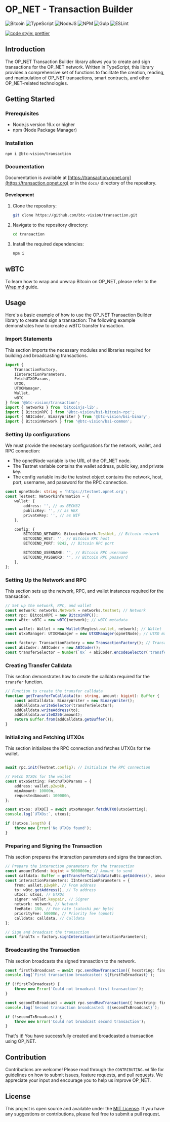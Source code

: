 # OP_NET - Transaction Builder

![Bitcoin](https://img.shields.io/badge/Bitcoin-000?style=for-the-badge&logo=bitcoin&logoColor=white)
![TypeScript](https://img.shields.io/badge/TypeScript-007ACC?style=for-the-badge&logo=typescript&logoColor=white)
![NodeJS](https://img.shields.io/badge/Node%20js-339933?style=for-the-badge&logo=nodedotjs&logoColor=white)
![NPM](https://img.shields.io/badge/npm-CB3837?style=for-the-badge&logo=npm&logoColor=white)
![Gulp](https://img.shields.io/badge/GULP-%23CF4647.svg?style=for-the-badge&logo=gulp&logoColor=white)
![ESLint](https://img.shields.io/badge/ESLint-4B3263?style=for-the-badge&logo=eslint&logoColor=white)

[![code style: prettier](https://img.shields.io/badge/code_style-prettier-ff69b4.svg?style=flat-square)](https://github.com/prettier/prettier)

## Introduction

The OP_NET Transaction Builder library allows you to create and sign transactions for the OP_NET network. Written in
TypeScript, this library provides a comprehensive set of functions to facilitate the creation, reading, and manipulation
of OP_NET transactions, smart contracts, and other OP_NET-related technologies.

## Getting Started

### Prerequisites

- Node.js version 16.x or higher
- npm (Node Package Manager)

### Installation

```shell
npm i @btc-vision/transaction
```

### Documentation

Documentation is available at [https://transaction.opnet.org](https://transaction.opnet.org) or in the `docs/` directory
of the repository.

#### Development

1. Clone the repository:
   ```bash
   git clone https://github.com/btc-vision/transaction.git
   ```
2. Navigate to the repository directory:
   ```bash
   cd transaction
   ```
3. Install the required dependencies:
   ```bash
   npm i
   ```

## wBTC

To learn how to wrap and unwrap Bitcoin on OP_NET, please refer to the [Wrap.md](./Wrap.md) guide.

## Usage

Here's a basic example of how to use the OP_NET Transaction Builder library to create and sign a transaction:
The following example demonstrates how to create a wBTC transfer transaction.

### Import Statements

This section imports the necessary modules and libraries required for building and broadcasting transactions.

```typescript
import {
    TransactionFactory,
    IInteractionParameters,
    FetchUTXOParams,
    UTXO,
    UTXOManager,
    Wallet,
    wBTC
} from '@btc-vision/transaction';
import { networks } from 'bitcoinjs-lib';
import { BitcoinRPC } from '@btc-vision/bsi-bitcoin-rpc';
import { ABICoder, BinaryWriter } from '@btc-vision/bsi-binary';
import { BitcoinNetwork } from '@btc-vision/bsi-common';
```

### Setting Up configurations

We must provide the necessary configurations for the network, wallet, and RPC connection:

- The opnetNode variable is the URL of the OP_NET node.
- The Testnet variable contains the wallet address, public key, and private key.
- The config variable inside the testnet object contains the network, host, port, username, and password for the RPC
  connection.

```typescript
const opnetNode: string = 'https://testnet.opnet.org';
const Testnet: NetworkInformation = {
    wallet: {
        address: '', // as BECH32
        publicKey: '', // as HEX
        privateKey: '', // as WIF
    },

    config: {
        BITCOIND_NETWORK: BitcoinNetwork.TestNet, // Bitcoin network
        BITCOIND_HOST: '', // Bitcoin RPC host
        BITCOIND_PORT: 9242, // Bitcoin RPC port

        BITCOIND_USERNAME: '', // Bitcoin RPC username
        BITCOIND_PASSWORD: '', // Bitcoin RPC password
    },
};
```

### Setting Up the Network and RPC

This section sets up the network, RPC, and wallet instances required for the transaction.

```typescript
// Set up the network, RPC, and wallet
const network: networks.Network = networks.testnet; // Network
const rpc: BitcoinRPC = new BitcoinRPC();
const wBtc: wBTC = new wBTC(network); // wBTC metadata

const wallet: Wallet = new Wallet(Regtest.wallet, network); // Wallet
const utxoManager: UTXOManager = new UTXOManager(opnetNode); // UTXO manager

const factory: TransactionFactory = new TransactionFactory(); // Transaction factory
const abiCoder: ABICoder = new ABICoder();
const transferSelector = Number(`0x` + abiCoder.encodeSelector('transfer')); // Selector for the transfer function
```

### Creating Transfer Calldata

This section demonstrates how to create the calldata required for the `transfer` function.

```typescript
// Function to create the transfer calldata
function getTransferToCalldata(to: string, amount: bigint): Buffer {
    const addCalldata: BinaryWriter = new BinaryWriter();
    addCalldata.writeSelector(transferSelector);
    addCalldata.writeAddress(to);
    addCalldata.writeU256(amount);
    return Buffer.from(addCalldata.getBuffer());
}
```

### Initializing and Fetching UTXOs

This section initializes the RPC connection and fetches UTXOs for the wallet.

```typescript

await rpc.init(Testnet.config); // Initialize the RPC connection

// Fetch UTXOs for the wallet
const utxoSetting: FetchUTXOParams = {
    address: wallet.p2wpkh,
    minAmount: 10000n,
    requestedAmount: 100000n,
};

const utxos: UTXO[] = await utxoManager.fetchUTXO(utxoSetting);
console.log(`UTXOs:`, utxos);

if (!utxos.length) {
    throw new Error('No UTXOs found');
}
```

### Preparing and Signing the Transaction

This section prepares the interaction parameters and signs the transaction.

```typescript
// Prepare the interaction parameters for the transaction
const amountToSend: bigint = 5000000n; // Amount to send
const calldata: Buffer = getTransferToCalldata(wBtc.getAddress(), amountToSend);
const interactionParameters: IInteractionParameters = {
    from: wallet.p2wpkh, // From address
    to: wBtc.getAddress(), // To address
    utxos: utxos, // UTXOs
    signer: wallet.keypair, // Signer
    network: network, // Network
    feeRate: 150, // Fee rate (satoshi per byte)
    priorityFee: 50000n, // Priority fee (opnet)
    calldata: calldata, // Calldata
};

// Sign and broadcast the transaction
const finalTx = factory.signInteraction(interactionParameters);
```

### Broadcasting the Transaction

This section broadcasts the signed transaction to the network.

```typescript
const firstTxBroadcast = await rpc.sendRawTransaction({ hexstring: finalTx[0] });
console.log(`First transaction broadcasted: ${firstTxBroadcast}`);

if (!firstTxBroadcast) {
    throw new Error('Could not broadcast first transaction');
}

const secondTxBroadcast = await rpc.sendRawTransaction({ hexstring: finalTx[1] });
console.log(`Second transaction broadcasted: ${secondTxBroadcast}`);

if (!secondTxBroadcast) {
    throw new Error('Could not broadcast second transaction');
}
```

That's it! You have successfully created and broadcasted a transaction using OP_NET.

## Contribution

Contributions are welcome! Please read through the `CONTRIBUTING.md` file for guidelines on how to submit issues,
feature requests, and pull requests. We appreciate your input and encourage you to help us improve OP_NET.

## License

This project is open source and available under the [MIT License](LICENSE). If you have any suggestions or
contributions, please feel free to submit a pull request.
